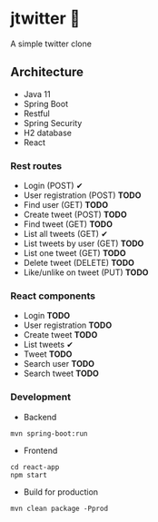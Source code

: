 # jtwitter 🚀 

A simple twitter clone

## Architecture
- Java 11
- Spring Boot
- Restful
- Spring Security
- H2 database
- React

### Rest routes
- Login (POST) ✔ 
- User registration (POST) __TODO__
- Find user  (GET) __TODO__
- Create tweet (POST) __TODO__
- Find tweet (GET) __TODO__
- List all tweets (GET) ✔ 
- List tweets by user (GET) __TODO__
- List one tweet (GET) __TODO__
- Delete tweet (DELETE) __TODO__
- Like/unlike on tweet (PUT) __TODO__

### React components
- Login __TODO__
- User registration __TODO__
- Create tweet __TODO__
- List tweets ✔ 
- Tweet __TODO__
- Search user __TODO__
- Search tweet __TODO__

### Development
- Backend 

``` 
mvn spring-boot:run 
```

- Frontend 
``` 
cd react-app
npm start
```

- Build for production

```
mvn clean package -Pprod
```